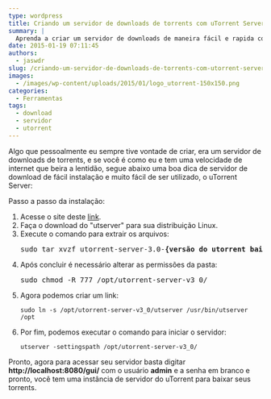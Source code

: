 ```yaml
---
type: wordpress
title: Criando um servidor de downloads de torrents com uTorrent Server
summary: |
  Aprenda a criar um servidor de downloads de maneira fácil e rapida com uTorrent Server;
date: 2015-01-19 07:11:45
authors:
  - jaswdr
slug: /criando-um-servidor-de-downloads-de-torrents-com-utorrent-server/
images:
  - /images/wp-content/uploads/2015/01/logo_utorrent-150x150.png
categories:
  - Ferramentas
tags:
  - download
  - servidor
  - utorrent
---
```


Algo que pessoalmente eu sempre tive vontade de criar, era um servidor de downloads de torrents, e se você é como eu e tem uma velocidade de internet que beira a lentidão, segue abaixo uma boa dica de servidor de download de fácil instalação e muito fácil de ser utilizado, o uTorrent Server:

Passo a passo da instalação:
<ol>
	<li>Acesse o site deste <a href="http://www.utorrent.com/downloads" target="_blank">link</a>.</li>
	<li>Faça o download do "utserver" para sua distribuição Linux.</li>
	<li>Execute o comando para extrair os arquivos:
<pre>sudo tar xvzf utorrent-server-3.0-<strong>{versão do utorrent baixada}</strong>.tar.gz -C /opt/</pre>
</li>
	<li>Após concluir é necessário alterar as permissões da pasta:
<pre>sudo chmod -R 777 /opt/utorrent-server-v3_0/</pre>
</li>
	<li>Agora podemos criar um link:
<pre><code>sudo ln -s /opt/utorrent-server-v3_0/utserver /usr/bin/utserver /opt</code></pre>
</li>
	<li>Por fim, podemos executar o comando para iniciar o servidor:
<pre><code>utserver -settingspath /opt/utorrent-server-v3_0/</code></pre>
</li>
</ol>
Pronto, agora para acessar seu servidor basta digitar <b>http://localhost:8080/gui/</b> com o usuário <strong>admin</strong> e a senha em branco e pronto, você tem uma instância de servidor do uTorrent para baixar seus torrents.